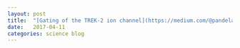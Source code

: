 ```yaml
---
layout: post
title:  "[Gating of the TREK-2 ion channel](https://medium.com/@pandelab/gating-of-the-trek-2-ion-channel-8e486eaebc6b)"
date:   2017-04-11
categories: science blog
---
```



